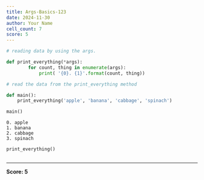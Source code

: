 ```yaml
---
title: Args-Basics-123
date: 2024-11-30
author: Your Name
cell_count: 7
score: 5
---
```


```python
# reading data by using the args.
```


```python
def print_everything(*args):
        for count, thing in enumerate(args):
            print( '{0}. {1}'.format(count, thing))
```


```python
# read the data from the print_everything method 
```


```python
def main():
    print_everything('apple', 'banana', 'cabbage', 'spinach')
```


```python
main()
```

    0. apple
    1. banana
    2. cabbage
    3. spinach



```python
print_everything()
```


```python

```


---
**Score: 5**
